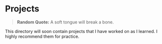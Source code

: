 # Projects

> **Random Quote:** A soft tongue will break a bone.

This directory will soon contain projects that I have worked on as I learned. I highly recommend them for practice.
